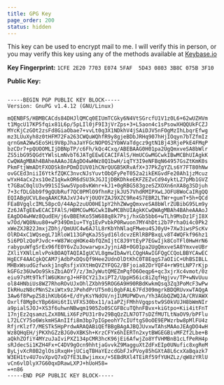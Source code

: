 ```yaml
---
title: GPG Key
page_order: 200
status: hidden
---
```

This key can be used to encrypt mail to me. I will verify this in person, or
you may verify this key using any of the methods available at
[Keybase.io](https://keybase.io/bloy)

**Key Fingerprint:** `1CFE 2E20 7703 E074 5FAF  5D43 0803 3B8C 075B 3F10`

**Public Key:**


<pre><code>
-----BEGIN PGP PUBLIC KEY BLOCK-----
Version: GnuPG v1.4.12 (GNU/Linux)

mQENBFS/HBMBCACds84DHJlQMCq0EIUmTCGky6N4VtSGrcfU1V1z0L6+62wUZHVm
t1MgcU17KP5fqix81L6p/5pLIl0jF9I3jVrZps+3+L5aon4c1sPsowXHQQUkFCZJ
MYcKjCzGOt2zsFd8GiaObae7+vvLt0q3X1NDkhV4jSAiDJV5nFOgMzIhLbqrEfwg
mz3LUuXyh8z0tHFM72Fa263CWQuWQhfR9y8gjeBDbJRHq907hHjIOqyn7bTZfmIz
qrnGmA2WwSEoSHi9V8pJhaJaYFGcNOPOS2YbWVaTdgcz9gtN1Bj43RjePkE4FMqP
bzCDr7+pQUOOMLIjDBNpTP/c6Fh/kQc4Cxq/ABEBAAG0H01pa2UgQmxveSA8bWlr
ZS5ibG95QGdtYWlsLmNvbT6JATgEEwECACIFAlS/HmUCGwMGCwkIBwMCBhUIAgkK
CwQWAgMBAh4BAheAAAoJEAgDO4wHWz8Q1bwH/iqTY3I9eNFBqN64957GsZtKmK0s
PkmFtjWmADtFXODSk8nPDmDIUV01hCNrQUGB5KRvAfX+37PkZgYZLs6Y7FT80hNw
ovGCEd3niiI6YtkfZQKC3nvcNJsYuvtObQFyPeT052a2ikEKGvdFe20Ah1jzMcuz
wYxH4aCx2xs1OeZ1qkwkOR6dSU3kJGJIjDBKDhkeEKFZEZvCd94yktLZ7pMb1GVZ
t7GBaC0qlU3v991SISww5Vpo8vKWnr+kJ1+0gRBG583gzeSZXOXn6nXA8g3SDjuh
7+3cfDLGbb9f9gQUbRuf7QC0PMlO9fhnRzjkJU57VhdRMIPXwLJOFU8WoCaIRgQQ
EQIABgUCVL8eqAAKCRAJxVJ4vYjOUOYZAJ9XZC9Re4S7EBR2LTWr+gumT+5h+QCd
FEaBVgqlcIML58pcO/44Ap2zuUO0HE1pY2hhZWwgQmxveSA8bWlrZUBibG95Lm9y
Zz6JATgEEwECACIFAlS/HBMCGwMGCwkIBwMCBhUIAgkKCwQWAgMBAh4BAheAAAoJ
EAgDO4wHWz8QudEH/j6vBBEhKo55W688q8k7Psj/hxGb5bb6+wTLh9MsDz1FjI8X
w7Od/WQ8Nuu80+wP349Dm1u+TYg1EvPvbkP0Rwuon7MY4hDti2b7PrhaOi4c0Pk2
xWeZXJB22JmxjZDhj/QmUUC4w6AJlL8rKbYhNlaqFMweu4SJ0yU+7Xw3iwsPScKv
OlRD4xC1WQsegL71RloW113GPqKaJ5Syd16ldcvzERlRBPBxqLv8T4WQFkf96hz1
5i6PDlzQoPJvdc++W87WcqHOKe4bfQZmIjtC8J9YtEyP7EGwIjk8CoTFl0HwHrN6
rabypuWfgSrEx96fE0Y6vZu3owarwpxJyjniAB+0G01pa2UgQmxveSA8YmxveUBr
ZXliYXNlLmlvPokBOAQTAQIAIgUCVL8gmwIbAwYLCQgHAwIGFQgCCQoLBBYCAwEC
HgECF4AACgkQCAM7jAdbPxDQsQf9Hee2UdnOlDtKhC0T8EqgS7aOIiC+UhBSIBLL
MHBxWsudGzfwxkj1nqRsfjxVXtHmQVZYFQG2/BFjoia82DrYQF4+rW9tLNP7rKjp
kGFGz36UwOo9SksZbiAOY7/z/3mJyWutQMEZmPqfO6Oeqp6+qc3xjrXc4vmot/0z
eiu97sMt9TkflW6UKmrgJ+HF0CY2i3xiPT2/UppH56ic8iZqfHgjvv/TP+wNvUuu
ol84HNbiUs8WZ7RhoROvUJxOhlZXbh95ROG6A9H90RBdKwkmQsq3Zq3PoMcF3wPw
IkRHuzN8cPNnS2xiWtx9zJPehdPrUT5n0i0gbFAL67Fd309mgrkBDQRUvxwTAQgA
3Aw6f8PwpZS8ihKUbG6+E/dYyKsYNdOV/njIUMUPWDvn/Yh3AGbQZWQJA/CRVAWX
Oxrlf8Mg0cYBp66Hi6tILVFXS30bx11/a1aPZjFMhhVgqpstw9S0kVUJH8bWmNIr
a9pialSJOJ+XS3f6uhwnNBwqm1905Zo0SCGFBcuTQhnFBvx+kiGtpo+Kii4itFnT
17njEz2qsamzLZxX0NLiX6FzPU31r8v29BqQzZLN7OT7sDZfMUTLtNaOV9/bPFlu
L72LCY75o6WskmHSAnIIfi8m3bp7pIGpeohY7cIUftgS0oOE9EPWzrbw8pMlFU4z
RfjrKlzf7/MESTk5HpPrdwARAQABiQEfBBgBAgAJBQJUvxwTAhsMAAoJEAgDO4wH
Wz8QHqEH/jPKXhGZzBJG0vXBKSh+KrzCFYx6hIERTn2xytBWGEGBivMFZf2Lbe+B
aQkhZOfiY4MYzuJaIviPXZ134pCMR3hcK96jEi6AfwjZo8YfVHMBnB1cLfPeRH4p
sRJdecSi1KZH4Fx+C4DV9gOcn9hhtjaGvvkZ9MagguXtZdFxEIp0UNufic8xgReM
ByLjvXcR0B2glOsiRxqH+jUCiqTBHaYEzcdGbFJxPVoy85hGXtA8L6cxXaBqazk7
W3EH1tv4U7ovXpvQ7xQ7fE3LBwjimxx/+5EBdRXl4TEiRf59fYUHZLz/qW8zYRlU
vCn6vlDlyX7G60qxDRawLXPJ+hUoH58=
=+n86
-----END PGP PUBLIC KEY BLOCK-----
</code></pre>
